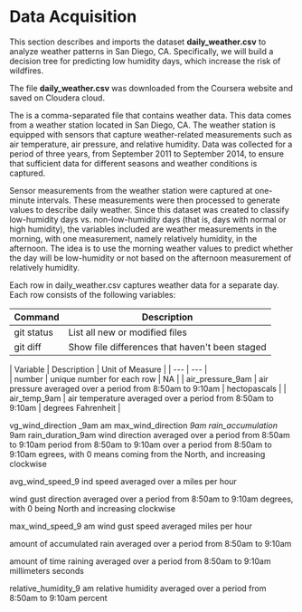 # Data Acquisition

This section describes and imports the dataset **daily_weather.csv** to analyze weather patterns in San Diego, CA.  Specifically, we will build a decision tree for predicting low humidity days, which increase the risk of wildfires.

The file **daily_weather.csv** was downloaded from the Coursera website and saved on Cloudera cloud.

The  is a comma-separated file that contains weather data. This data comes from a weather station located in San Diego, CA. The weather station is equipped with sensors that capture weather-related measurements such as air temperature, air pressure, and relative humidity. Data was collected for a period of three years, from September 2011 to September 2014, to ensure that sufficient data for different seasons and weather conditions is captured.

Sensor measurements from the weather station were captured at one-minute intervals. These measurements were then processed to generate values to describe daily weather. Since this dataset was created to classify low-humidity days vs. non-low-humidity days (that is, days with normal or high humidity), the variables included are weather measurements in the morning, with one measurement, namely relatively humidity, in the afternoon. The idea is to use the morning weather values to predict whether the day will be low-humidity or not based on the afternoon measurement of relatively humidity.

Each row in daily_weather.csv captures weather data for a separate day. Each row consists of the following variables:


| Command | Description |
| --- | --- |
| git status | List all new or modified files |
| git diff | Show file differences that haven't been staged |






| Variable | Description | Unit of Measure |
| --- | --- |     
| number | unique number for each row | NA |
| air_pressure_9am | air pressure averaged over a period from 8:50am to 9:10am | hectopascals |
| air_temp_9am | air temperature averaged over a period from 8:50am to 9:10am | degrees Fahrenheit |




vg_wind_direction
_9am
am
max_wind_direction
_9am
rain_accumulation_
9am
rain_duration_9am
wind direction averaged over a
period from 8:50am to 9:10am
period from 8:50am to 9:10am
over a period from 8:50am to
9:10am
egrees, with 0 means
   coming from the North, and
 increasing clockwise
     
  avg_wind_speed_9
ind speed averaged over a
miles per hour
         
  wind gust direction averaged
  over a period from 8:50am to
 9:10am
degrees, with 0 being North
 and increasing clockwise
       
  max_wind_speed_9
  am
wind gust speed averaged
miles per hour
         
  amount of accumulated rain
  averaged over a period from
 8:50am to 9:10am
      
  amount of time raining
 averaged over a period from
 8:50am to 9:10am
millimeters
  seconds
       
  relative_humidity_9
  am
relative humidity averaged
over a period from 8:50am to
 9:10am
percent
     
